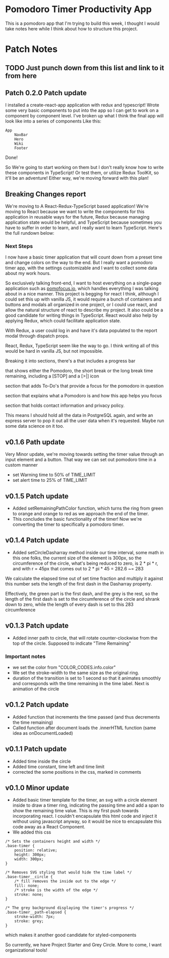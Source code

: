 # Pomodoro Timer Productivity App
This is a pomodoro app that I'm trying to build this week, I thought I would take notes here while I think about how to structure this project.

# Patch Notes
## TODO  Just punch down from this list and link to it from here

## Patch 0.2.0 Patch update
I installed a create-react-app application with redux and typescript! Wrote some very basic components to put into the app so I can get to work on a component by component level. I've broken up what I think the final app will look like into a series of components
Like this:
```
App
    NavBar
    Hero
    Wiki
    Footer
```
Done!

So We're going to start working on them but I don't really know how to write these components in TypeScript! Or test them, or utilize Redux ToolKit, so it'll be an adventure! Either way, we're moving forward with this plan!

## Breaking Changes report
We're moving to A React-Redux-TypeScript based application! We're moving to React because we want to write the components for this application in reusable ways for the future, Redux because managing application state would be helpful, and TypeScript because sometimes you have to suffer in order to learn, and I really want to learn TypeScript. Here's the full rundown below:

### Next Steps
I now have a basic timer application that will count down from a preset time and change colors on the way to the end. But I really want a pomodoro timer app, with the settings customizable and I want to collect some data about my work hours.

So exclusively talking front-end, I want to host everything on a single-page application such as [pomofocus.io](pomofocus.io), which handles everything I was talking about in a nice manner. This project is begging for react I think, although I could set this up with vanilla JS, it would require a bunch of containers and buttons and modals all organized in one project, or I could use react, and allow the natural structure of react to describe my project. It also could be a good candidate for writing things in TypeScript. React would also help by applying Redux, which could facilitate application state.

With Redux, a user could log in and have it's data populated to the report modal through dispatch props.

React, Redux, TypeScript seem like the way to go.
I think writing all of this would be hard in vanilla JS, but not impossible.

Breaking it into sections, there's a
<Navbar> that includes a progress bar

<TimeDisplay> that shows either the Pomodoro, the short break or the long break time remaining, including a [STOP] and a [>|] icon

<Tasks> section that adds To-Do's that provide a focus for the pomodoro in question

<Wiki> section that explains what a Pomodoro is and how this app helps you focus

<Footer> section that holds contact information and privacy policy.

This means I should hold all the data in PostgreSQL again, and write an express server to pop it out all the user data when it's requested. Maybe run some data science on it too.

## v0.1.6 Path update
Very Minor update, we're moving towards setting the timer value through an input element and a button. That way we can set out pomodoro time in a custom manner
- set Warning time to 50% of TIME_LIMIT
- set alert time to 25% of TIME_LIMIT

## v0.1.5 Patch update
- Added setRemainingPathColor function, which turns the ring from green to orange and orange to red as we approach the end of the timer.
- This concludes the basic functionality of the timer! Now we're converting the timer to specifically a pomodoro timer.

## v0.1.4 Patch update
- Added setCircleDasharray method inside our time interval, some math in this one folks, the current size of the element is 300px, so the circumference of the circle, what's being reduced to zero, is 2 * pi * r, and with r = 45px that comes out to 2 * pi * 45 = 282.6 ~= 283

We calculate the elapsed time out of set time fraction and multiply it against this number sets the length of the first dash in the Dasharray property.

Effectively, the green part is the first dash, and the grey is the rest, so the length of the first dash is set to the circumference of the circle and shrank down to zero, while the length of every dash is set to this 283 circumference

## v0.1.3 Patch update
- Added inner path to circle, that will rotate counter-clockwise from the top of the circle. Supposed to indicate "Time Remaining"
### Important notes
- we set the color from "COLOR_CODES.info.color"
- We set the stroke-width to the same size as the original ring.
- duration of the transition is set to 1 second so that it animates smoothly and corresponds with the time remaining in the time label. Next is animation of the circle

## v0.1.2 Patch update
- Added function that increments the time passed (and thus decrements the time remaining)
- Called function after document loads the .innerHTML function (same idea as onDocumentLoaded)

## v0.1.1 Patch update
- Added time inside the circle
- Added time constant, time left and time limit
- corrected the some positions in the css, marked in comments

## v0.1.0 Minor update

- Added basic timer template for the timer, an svg with a circle element inside to draw a timer ring, indicating the passing time and add a span to show the remaining time value. This is my first push towards incorporating react. I couldn't encapsulate this html code and inject it without using javascript anyway, so it would be nice to encapsulate this code away as a React Component.
- We added this css
```
/* Sets the containers height and width */
.base-timer {
    position: relative;
    height: 300px;
    width: 300px;
}

/* Removes SVG styling that would hide the time label */
.base-timer__circle {
    /* fill removes the inside out to the edge */
    fill: none;
    /* stroke is the width of the edge */
    stroke: none;
}

/* The grey background displaying the timer's progress */
.base-timer__path-elapsed {
    stroke-width: 7px;
    stroke: grey;
}
```
which makes it another good candidate for styled-components

So currently, we have Project Starter and Grey Circle. More to come, I want organizational tools!